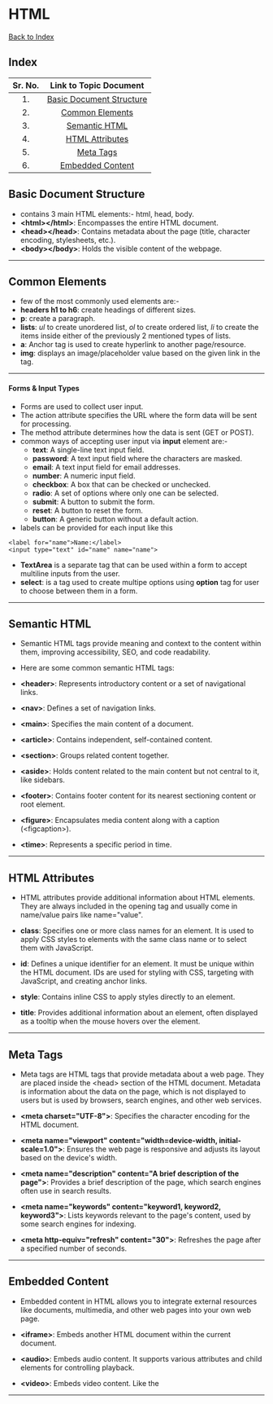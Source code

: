 # HTML

[Back to Index](../index.md)

## Index

| Sr. No. | Link to Topic Document |
|:---:|:---:|
| 1. | [Basic Document Structure](#1) |
| 2. | [Common Elements](#2) |
| 3. | [Semantic HTML](#3) |
| 4. | [HTML Attributes](#4) |
| 5. | [Meta Tags](#5) |
| 6. | [Embedded Content](#6) |


<a id="1"></a>

## Basic Document Structure

- contains 3 main HTML elements:- html, head, body.
- **\<html\>\</html\>**: Encompasses the entire HTML document.
- **\<head\>\</head\>**: Contains metadata about the page (title, character encoding, stylesheets, etc.).
- **\<body\>\</body\>**: Holds the visible content of the webpage.

---

<a id="2"></a>

## Common Elements

- few of the most commonly used elements are:-
- **headers h1 to h6**: create headings of different sizes.
- **p**: create a paragraph.
- **lists**: *ul* to create unordered list, *ol* to create ordered list, *li* to create the items inside either of the previously 2 mentioned types of lists.
- **a**: Anchor tag is used to create hyperlink to another page/resource.
- **img**: displays an image/placeholder value based on the given link in the tag.

---

#### Forms & Input Types

- Forms are used to collect user input.
- The action attribute specifies the URL where the form data will be sent for processing.
- The method attribute determines how the data is sent (GET or POST).
- common ways of accepting user input via **input** element are:-
    - **text**: A single-line text input field.
    - **password**: A text input field where the characters are masked.
    - **email**: A text input field for email addresses.
    - **number**: A numeric input field.
    - **checkbox**: A box that can be checked or unchecked.
    - **radio**: A set of options where only one can be selected.
    - **submit**: A button to submit the form.
    - **reset**: A button to reset the form.
    - **button**: A generic button without a default action.
- labels can be provided for each input like this
```
<label for="name">Name:</label>
<input type="text" id="name" name="name">
```
- **TextArea** is a separate tag that can be used within a form to accept multiline inputs from the user.
- **select**: is a tag used to create multipe options using **option** tag for user to choose between them in a form.
---

<a id="3"></a>

## Semantic HTML

- Semantic HTML tags provide meaning and context to the content within them, improving accessibility, SEO, and code readability.

- Here are some common semantic HTML tags:

- **\<header\>**: Represents introductory content or a set of navigational links.
- **\<nav\>**: Defines a set of navigation links.
- **\<main\>**: Specifies the main content of a document.
- **\<article\>**: Contains independent, self-contained content.
- **\<section\>**: Groups related content together.
- **\<aside\>**: Holds content related to the main content but not central to it, like sidebars.
- **\<footer\>**: Contains footer content for its nearest sectioning content or root element.
- **\<figure\>**: Encapsulates media content along with a caption (\<figcaption\>).
- **\<time\>**: Represents a specific period in time.

---

<a id="4"></a>

## HTML Attributes

- HTML attributes provide additional information about HTML elements. They are always included in the opening tag and usually come in name/value pairs like name="value".

- **class**: Specifies one or more class names for an element. It is used to apply CSS styles to elements with the same class name or to select them with JavaScript.
- **id**: Defines a unique identifier for an element. It must be unique within the HTML document. IDs are used for styling with CSS, targeting with JavaScript, and creating anchor links.
- **style**: Contains inline CSS to apply styles directly to an element.
- **title**: Provides additional information about an element, often displayed as a tooltip when the mouse hovers over the element.

---

<a id="5"></a>

## Meta Tags

- Meta tags are HTML tags that provide metadata about a web page. They are placed inside the \<head> section of the HTML document. Metadata is information about the data on the page, which is not displayed to users but is used by browsers, search engines, and other web services.

- **\<meta charset="UTF-8">**: Specifies the character encoding for the HTML document.
- **\<meta name="viewport" content="width=device-width, initial-scale=1.0">**: Ensures the web page is responsive and adjusts its layout based on the device's width.
- **\<meta name="description" content="A brief description of the page">**: Provides a brief description of the page, which search engines often use in search results.
- **\<meta name="keywords" content="keyword1, keyword2, keyword3">**: Lists keywords relevant to the page's content, used by some search engines for indexing.
- **\<meta http-equiv="refresh" content="30">**: Refreshes the page after a specified number of seconds.

---

<a id="6"></a>

## Embedded Content

- Embedded content in HTML allows you to integrate external resources like documents, multimedia, and other web pages into your own web page.

- **\<iframe>**: Embeds another HTML document within the current document.

- **\<audio>**: Embeds audio content. It supports various attributes and child elements for controlling playback.

- **\<video>**: Embeds video content. Like the <audio> element, it supports various attributes and child elements for controlling playback.

---
